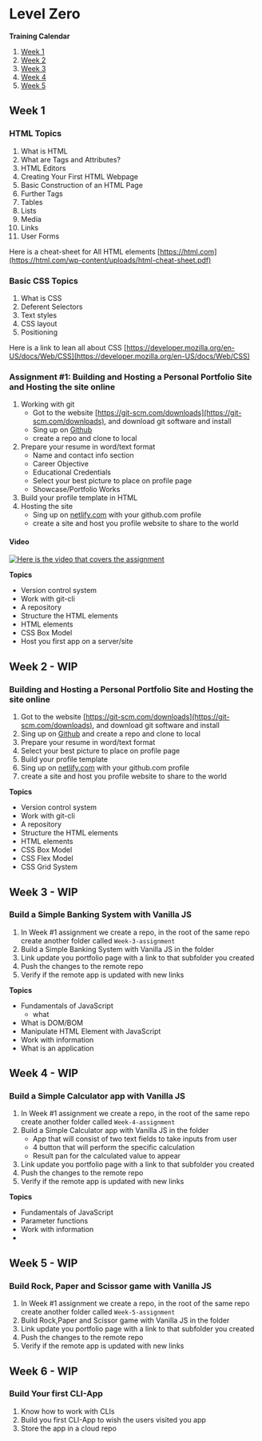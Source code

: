 # Level Zero

**Training Calendar**

1. [Week 1](#week-1)
1. [Week 2](#week-2)
1. [Week 3](#week-3)
1. [Week 4](#week-4)
1. [Week 5](#week-6)

## Week 1
### HTML Topics
1. What is HTML
1. What are Tags and Attributes?
1. HTML Editors
1. Creating Your First HTML Webpage
1. Basic Construction of an HTML Page
1. Further Tags
1. Tables
1. Lists
1. Media
1. Links
1. User Forms

Here is a cheat-sheet for All HTML elements [https://html.com](https://html.com/wp-content/uploads/html-cheat-sheet.pdf)
### Basic CSS Topics
1. What is CSS 
1. Deferent Selectors
1. Text styles
1. CSS layout
1. Positioning 

Here is a link to lean all about CSS [https://developer.mozilla.org/en-US/docs/Web/CSS](https://developer.mozilla.org/en-US/docs/Web/CSS)
### Assignment #1: Building and Hosting a Personal Portfolio Site and Hosting the site online
1. Working with git
   - Got to the website [https://git-scm.com/downloads](https://git-scm.com/downloads), and download git software and install
   - Sing up on [Github](https://www.github.com)
   - create a repo and clone to local
1. Prepare your resume in word/text format
   - Name and contact info section
   - Career Objective
   - Educational Credentials
   - Select your best picture to place on profile page
   - Showcase/Portfolio Works
1. Build your profile template in HTML
1. Hosting the site
   - Sing up on [netlify.com](https://www.netlify.com/) with your github.com profile
   - create a site and host you profile website to share to the world
#### Video 
[![Here is the video that covers the assignment](https://img.youtube.com/vi/bCy7qSU8WG0/0.jpg)](https://www.youtube.com/watch?v=bCy7qSU8WG0)

**Topics**

- Version control system
- Work with git-cli
- A repository
- Structure the HTML elements
- HTML elements
- CSS Box Model
- Host you first app on a server/site

## Week 2 - WIP

### Building and Hosting a Personal Portfolio Site and Hosting the site online

1. Got to the website [https://git-scm.com/downloads](https://git-scm.com/downloads), and download git software and install
1. Sing up on [Github](https://www.github.com) and create a repo and clone to local
1. Prepare your resume in word/text format
1. Select your best picture to place on profile page
1. Build your profile template
1. Sing up on [netlify.com](https://www.netlify.com/) with your github.com profile
1. create a site and host you profile website to share to the world

**Topics**

- Version control system
- Work with git-cli
- A repository
- Structure the HTML elements
- HTML elements
- CSS Box Model
- CSS Flex Model
- CSS Grid System

## Week 3 - WIP

### Build a Simple Banking System with Vanilla JS

1. In Week #1 assignment we create a repo, in the root of the same repo create another folder called `Week-3-assignment`
1. Build a Simple Banking System with Vanilla JS in the folder
1. Link update you portfolio page with a link to that subfolder you created
1. Push the changes to the remote repo
1. Verify if the remote app is updated with new links

**Topics**

- Fundamentals of JavaScript
  - what
- What is DOM/BOM
- Manipulate HTML Element with JavaScript
- Work with information
- What is an application

## Week 4 - WIP

### Build a Simple Calculator app with Vanilla JS

1. In Week #1 assignment we create a repo, in the root of the same repo create another folder called `Week-4-assignment`
1. Build a Simple Calculator app with Vanilla JS in the folder
   - App that will consist of two text fields to take inputs from user
   - 4 button that will perform the specific calculation
   - Result pan for the calculated value to appear
1. Link update you portfolio page with a link to that subfolder you created
1. Push the changes to the remote repo
1. Verify if the remote app is updated with new links

**Topics**

- Fundamentals of JavaScript
- Parameter functions
- Work with information
-

## Week 5 - WIP

### Build Rock, Paper and Scissor game with Vanilla JS

1. In Week #1 assignment we create a repo, in the root of the same repo create another folder called `Week-5-assignment`
1. Build Rock,Paper and Scissor game with Vanilla JS in the folder
1. Link update you portfolio page with a link to that subfolder you created
1. Push the changes to the remote repo
1. Verify if the remote app is updated with new links

## Week 6 - WIP

### Build Your first CLI-App

1. Know how to work with CLIs
1. Build you first CLI-App to wish the users visited you app
1. Store the app in a cloud repo
